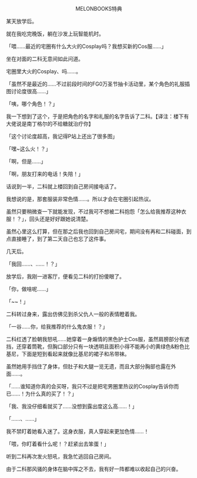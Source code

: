 <p align="center">MELONBOOKS特典</p>

某天放学后。

就在我吃完晚饭，躺在沙发上玩智能机时。

「喂……最近的宅圈有什么大火的Cosplay吗？我想买新的Cos服……」

坐在对面的二科无意间如此问道。

宅圈里大火的Cosplay、吗……。

「虽然不是最近的……不过前段时间的FG0万圣节抽卡活动里，某个角色的礼服插图讨论度很高……」

「咦，哪个角色！？」

我一下想到了这个，于是把角色的名字和礼服的名字告诉了二科。【译注：楼下有大佬说是南丁格尔的不给糖就治疗你】

「这个讨论度超高，我记得P站上还出了很多图」

「嘿~这么火！？」

「啊，但是……」

「啊，朋友打来的电话！失陪！」

话说到一半，二科就上楼回到自己房间接电话了。

我想说的是，那套服装非常色情……。所以才会在宅圈引起热议。

虽然只要稍微查一下就能发现，不过我可不想被二科抱怨「怎么给我推荐这种衣服！？」，回头还是好好跟她说清楚。

虽然心里这么打算，但在那之后我也回到自己房间宅，期间没有再和二科碰面，到点直接睡了，到了第二天自己也忘了这件事。

几天后。

「我回……、……！？」

放学后，我刚一进客厅，便看见二科的打扮傻眼了。

「你，做啥呢……」

「~~！」

二科转过身来，露出仿佛见到杀父仇人一般的表情瞪着我。

「一谷……你，给我推荐的什么鬼衣服！？」

二科红透了脸朝我怒吼……她穿着一身煽情的黑色护士Cos服，虽然肩膀部分有遮挡，还穿着筒靴，但胸口部分只有一块透明且面积小得不能再小的黄绿色&粉色比基尼，下面是短到看起来就像比基尼的裙子和吊带袜。

虽然她用手挡住了身体，但肚子和大腿一览无遗，而且大部分胸部也露在外面……。

「……谁知道你真的会买呀，我只不过是把宅男圈里热议的Cosplay告诉你而已……！为什么真的买了！？」

「我、我没仔细看就买了……没想到露出度这么高……！」

「……、……」

我不禁盯着她看入迷了。这身衣服，真人穿起来更加色情……！

「喂，你盯着看什么呢！？赶紧出去笨蛋！」

听到二科再次发火怒吼，我急忙逃回自己房间。

由于二科那风骚的身体在脑中挥之不去，我有好一阵都难以收起自己的兴奋。

